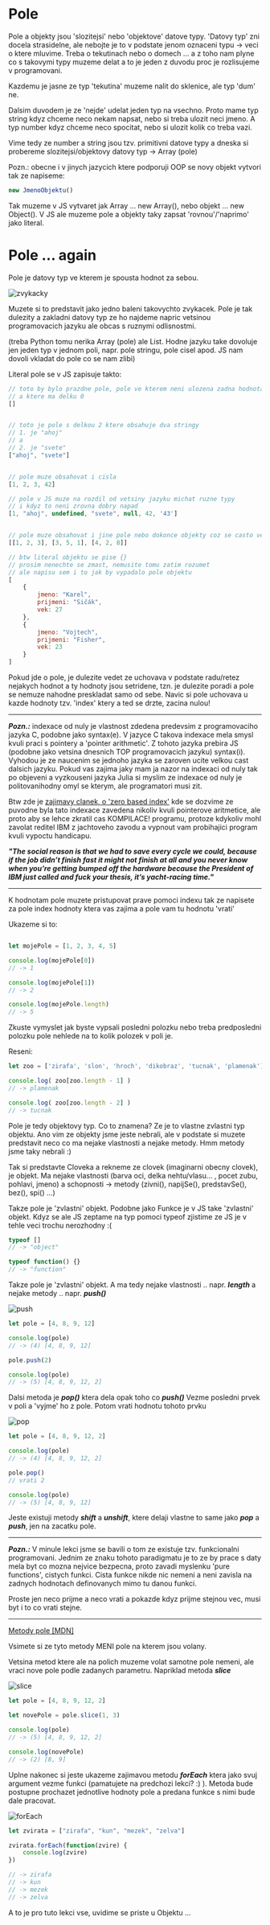 # Pole

Pole a objekty jsou 'slozitejsi' nebo 'objektove' datove typy. 'Datovy typ' zni docela strasidelne, ale nebojte je to v podstate jenom oznaceni typu -> veci o ktere mluvime. Treba o tekutinach nebo o domech ... a z toho nam plyne co s takovymi typy muzeme delat a to je jeden z duvodu proc je rozlisujeme v programovani.

Kazdemu je jasne ze typ 'tekutina' muzeme nalit do sklenice, ale typ 'dum' ne.

Dalsim duvodem je ze 'nejde' udelat jeden typ na vsechno. Proto mame typ string kdyz chceme neco nekam napsat, nebo si treba ulozit neci jmeno. A typ number kdyz chceme neco spocitat, nebo si ulozit kolik co treba vazi.

Vime tedy ze number a string jsou tzv. primitivni datove typy a dneska si probereme slozitejsi/objektovy datovy typ -> Array (pole)


Pozn.: obecne i v jinych jazycich ktere podporuji OOP se novy objekt vytvori tak ze napiseme: 

```js 
new JmenoObjektu()
```

Tak muzeme v JS vytvaret jak Array ... new Array(), nebo objekt ... new Object(). V JS ale muzeme pole a objekty taky zapsat 'rovnou'/'naprimo' jako literal.


# Pole ... again
Pole je datovy typ ve kterem je spousta hodnot za sebou.

![zvykacky](https://www.e-cukrovinky.cz/fotky14690/fotos/_vyr_1545cukrovinky-gum-ball-16er-zvykacky-kulicky-haribo.jpg)

Muzete si to predstavit jako jedno baleni takovychto zvykacek.
Pole je tak dulezity a zakladni datovy typ ze ho najdeme napric vetsinou programovacich jazyku ale obcas s ruznymi odlisnostmi.

(treba Python tomu nerika Array (pole) ale List. Hodne jazyku take dovoluje jen jeden typ v jednom poli, napr. pole stringu, pole cisel apod. JS nam dovoli vkladat do pole co se nam zlibi)

Literal pole se v JS zapisuje takto:

```js
// toto by bylo prazdne pole, pole ve kterem neni ulozena zadna hodnota
// a ktere ma delku 0
[]


// toto je pole s delkou 2 ktere obsahuje dva stringy
// 1. je "ahoj"
// a
// 2. je "svete"
["ahoj", "svete"]


// pole muze obsahovat i cisla
[1, 2, 3, 42]

// pole v JS muze na rozdil od vetsiny jazyku michat ruzne typy
// i kdyz to neni zrovna dobry napad
[1, "ahoj", undefined, "svete", null, 42, '43']


// pole muze obsahovat i jine pole nebo dokonce objekty coz se casto velice hodi
[[1, 2, 3], [3, 5, 1], [4, 2, 8]]

// btw literal objektu se pise {}
// prosim nenechte se zmast, nemusite tomu zatim rozumet
// ale napisu sem i to jak by vypadalo pole objektu
[
    {
        jmeno: "Karel",
        prijmeni: "Sičák",
        vek: 27
    },
    {
        jmeno: "Vojtech",
        prijmeni: "Fisher",
        vek: 23
    }
]

```

Pokud jde o pole, je dulezite vedet ze uchovava v podstate radu/retez nejakych hodnot a ty hodnoty jsou setridene, tzn. je dulezite poradi a pole se nemuze nahodne preskladat samo od sebe. Navic si pole uchovava u kazde hodnoty tzv. 'index' ktery a ted se drzte, zacina nulou!

------------------
***Pozn.:*** indexace od nuly je vlastnost zdedena predevsim z programovaciho jazyka C, podobne jako syntax(e). V jazyce C takova indexace mela smysl kvuli praci s pointery a 'pointer arithmetic'. 
Z tohoto jazyka prebira JS (podobne jako vetsina dnesnich TOP programovacich jazyku) syntax(i). Vyhodou je ze naucenim se jednoho jazyka se zaroven ucite velkou cast dalsich jazyku.
Pokud vas zajima jaky mam ja nazor na indexaci od nuly tak po objeveni a vyzkouseni jazyka Julia si myslim ze indexace od nuly je politovanihodny omyl se kterym, ale programatori musi zit.

Btw zde je [zajimavy clanek, o 'zero based index'](http://exple.tive.org/blarg/2013/10/22/citation-needed/) kde se dozvime ze puvodne byla tato indexace zavedena nikoliv kvuli pointerove aritmetice, ale proto aby se lehce zkratil cas KOMPILACE! programu, protoze kdykoliv mohl zavolat reditel IBM z jachtoveho zavodu a vypnout vam probihajici program kvuli vypoctu handicapu.

***"The social reason is that we had to save every cycle we could, because if the job didn’t finish fast it might not finish at all and you never know when you’re getting bumped off the hardware because the President of IBM just called and fuck your thesis, it’s yacht-racing time."***

------------------

K hodnotam pole muzete pristupovat prave pomoci indexu tak ze napisete za pole index hodnoty ktera vas zajima a pole vam tu hodnotu 'vrati'

Ukazeme si to:

```js

let mojePole = [1, 2, 3, 4, 5]

console.log(mojePole[0])
// -> 1

console.log(mojePole[1])
// -> 2

console.log(mojePole.length)
// -> 5
```

Zkuste vymyslet jak byste vypsali posledni polozku nebo treba predposledni polozku pole nehlede na to kolik polozek v poli je.

Reseni:
```js
let zoo = ['zirafa', 'slon', 'hroch', 'dikobraz', 'tucnak', 'plamenak']

console.log( zoo[zoo.length - 1] )
// -> plamenak

console.log( zoo[zoo.length - 2] )
// -> tucnak
```

Pole je tedy objektovy typ. Co to znamena? Ze je to vlastne zvlastni typ objektu. Ano vim ze objekty jsme jeste nebrali, ale v podstate si muzete predstavit neco co ma nejake vlastnosti a nejake metody. Hmm metody jsme taky nebrali :) 

Tak si predstavte Cloveka a rekneme ze clovek (imaginarni obecny clovek), je objekt. Ma nejake vlastnosti (barva oci, delka nehtu/vlasu... , pocet zubu, pohlavi, jmeno) a schopnosti -> metody (zivni(), napijSe(), predstavSe(), bez(), spi() ...)

Takze pole je 'zvlastni' objekt. Podobne jako Funkce je v JS take 'zvlastni' objekt. Kdyz se ale JS zeptame na typ pomoci typeof zjistime ze JS je v tehle veci trochu nerozhodny :(

```js
typeof []
// -> "object"

typeof function() {}
// -> "function"
```

Takze pole je 'zvlastni' objekt. 
A ma tedy nejake vlastnosti .. napr. ***length***
a nejake metody .. napr. ***push()***

![push](images/push1.png)
```js
let pole = [4, 8, 9, 12]

console.log(pole)
// -> (4) [4, 8, 9, 12]

pole.push(2)

console.log(pole)
// -> (5) [4, 8, 9, 12, 2]
```

Dalsi metoda je ***pop()*** ktera dela opak toho co ***push()*** 
Vezme posledni prvek v poli a 'vyjme' ho z pole.
Potom vrati hodnotu tohoto prvku

![pop](images/pop1.png)
```js
let pole = [4, 8, 9, 12, 2]

console.log(pole)
// -> (4) [4, 8, 9, 12, 2]

pole.pop()
// vrati 2

console.log(pole)
// -> (5) [4, 8, 9, 12]
```

Jeste existuji metody ***shift*** a ***unshift***, ktere delaji vlastne to same jako ***pop*** a ***push***, jen na zacatku pole.

---
***Pozn.:***
V minule lekci jsme se bavili o tom ze existuje tzv. funkcionalni programovani. Jednim ze znaku tohoto paradigmatu je to ze by prace s daty mela byt co mozna nejvice bezpecna, proto zavadi myslenku 'pure functions', cistych funkci. Cista funkce nikde nic nemeni a neni zavisla na zadnych hodnotach definovanych mimo tu danou funkci.

Proste jen neco prijme a neco vrati a pokazde kdyz prijme stejnou vec, musi byt i to co vrati stejne. 

---

[Metody pole [MDN]](https://developer.mozilla.org/en-US/docs/Web/JavaScript/Reference/Global_Objects/Array)

Vsimete si ze tyto metody MENI pole na kterem jsou volany.

Vetsina metod ktere ale na polich muzeme volat samotne pole nemeni, ale vraci nove pole podle zadanych parametru.
Napriklad metoda ***slice***

![slice](images/slice1.png)

```js
let pole = [4, 8, 9, 12, 2]

let novePole = pole.slice(1, 3)

console.log(pole)
// -> (5) [4, 8, 9, 12, 2]

console.log(novePole)
// -> (2) [8, 9]
```


Uplne nakonec si jeste ukazeme zajimavou metodu ***forEach***
ktera jako svuj argument vezme funkci (pamatujete na predchozi lekci? :) ).
Metoda bude postupne prochazet jednotlive hodnoty pole a predana funkce s nimi bude dale pracovat.

![forEach](images/forEach1.png)

```js
let zvirata = ["zirafa", "kun", "mezek", "zelva"]

zvirata.forEach(function(zvire) {
    console.log(zvire)
})

// -> zirafa
// -> kun
// -> mezek
// -> zelva
```


A to je pro tuto lekci vse, uvidime se priste u Objektu ...